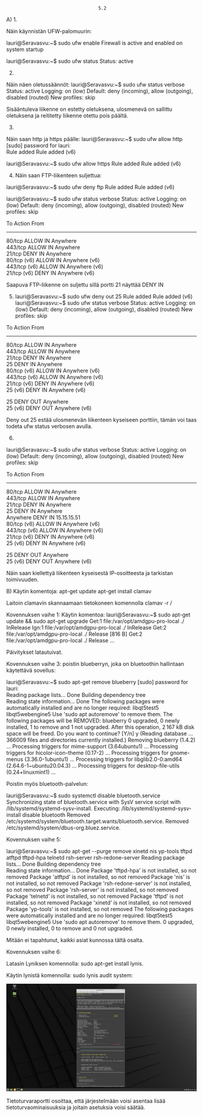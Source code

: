 								      5.2

A)
1.

Näin käynnistän UFW-palomuurin:

lauri@Seravasvu:~$ sudo ufw enable
Firewall is active and enabled on system startup

lauri@Seravasvu:~$ sudo ufw status
Status: active


2. 

Näin näen oletussäännöt:
lauri@Seravasvu:~$ sudo ufw status verbose
Status: active
Logging: on (low)
Default: deny (incoming), allow (outgoing), disabled (routed)
New profiles: skip

Sisääntuleva liikenne on estetty oletuksena, ulosmenevä on sallittu oletuksena ja reititetty liikenne otettu pois päältä. 

3. 

Näin saan http ja https päälle: lauri@Seravasvu:~$ sudo ufw allow http
[sudo] password for lauri:     
Rule added
Rule added (v6)

lauri@Seravasvu:~$ sudo ufw allow https
Rule added
Rule added (v6)

4. Näin saan FTP-liikenteen suljettua: 

lauri@Seravasvu:~$ sudo ufw deny ftp
Rule added
Rule added (v6)

lauri@Seravasvu:~$ sudo ufw status verbose
Status: active
Logging: on (low)
Default: deny (incoming), allow (outgoing), disabled (routed)
New profiles: skip

To                         Action      From
--                         ------      ----
80/tcp                     ALLOW IN    Anywhere                  
443/tcp                    ALLOW IN    Anywhere                  
21/tcp                     DENY IN     Anywhere                  
80/tcp (v6)                ALLOW IN    Anywhere (v6)             
443/tcp (v6)               ALLOW IN    Anywhere (v6)             
21/tcp (v6)                DENY IN     Anywhere (v6)    

Saapuva FTP-liikenne on suljettu sillä portti 21 näyttää DENY IN

5. lauri@Seravasvu:~$ sudo ufw deny out 25
Rule added
Rule added (v6)
lauri@Seravasvu:~$ sudo ufw status verbose
Status: active
Logging: on (low)
Default: deny (incoming), allow (outgoing), disabled (routed)
New profiles: skip

To                         Action      From
--                         ------      ----
80/tcp                     ALLOW IN    Anywhere                  
443/tcp                    ALLOW IN    Anywhere                  
21/tcp                     DENY IN     Anywhere                  
25                         DENY IN     Anywhere                  
80/tcp (v6)                ALLOW IN    Anywhere (v6)             
443/tcp (v6)               ALLOW IN    Anywhere (v6)             
21/tcp (v6)                DENY IN     Anywhere (v6)             
25 (v6)                    DENY IN     Anywhere (v6)             

25                         DENY OUT    Anywhere                  
25 (v6)                    DENY OUT    Anywhere (v6)             

Deny out 25 estää ulosmenevän liikenteen kyseiseen porttiin, tämän voi taas todeta ufw status verbosen avulla.

6. 
lauri@Seravasvu:~$ sudo ufw status verbose
Status: active
Logging: on (low)
Default: deny (incoming), allow (outgoing), disabled (routed)
New profiles: skip

To                         Action      From
--                         ------      ----
80/tcp                     ALLOW IN    Anywhere                  
443/tcp                    ALLOW IN    Anywhere                  
21/tcp                     DENY IN     Anywhere                  
25                         DENY IN     Anywhere                  
Anywhere                   DENY IN     15.15.15.51               
80/tcp (v6)                ALLOW IN    Anywhere (v6)             
443/tcp (v6)               ALLOW IN    Anywhere (v6)             
21/tcp (v6)                DENY IN     Anywhere (v6)             
25 (v6)                    DENY IN     Anywhere (v6)             

25                         DENY OUT    Anywhere                  
25 (v6)                    DENY OUT    Anywhere (v6)             

Näin saan kiellettyä liikenteen kyseisestä IP-osoitteesta ja tarkistan toimivuuden.

B)
Käytin komentoja: apt-get update
apt-get install clamav

Laitoin clamavin skannaamaan tietokoneen komennolla clamav -r /

Kovennuksen vaihe 1: Käytin komentoa: lauri@Seravasvu:~$ sudo apt-get update && sudo apt-get upgrade
Get:1 file:/var/opt/amdgpu-pro-local ./ InRelease
Ign:1 file:/var/opt/amdgpu-pro-local ./ InRelease
Get:2 file:/var/opt/amdgpu-pro-local ./ Release [816 B]
Get:2 file:/var/opt/amdgpu-pro-local ./ Release ...

Päivitykset latautuivat.

Kovennuksen vaihe 3: poistin blueberryn, joka on bluetoothin hallintaan käytettävä sovellus: 

lauri@Seravasvu:~$ sudo apt-get remove blueberry
[sudo] password for lauri:     
Reading package lists... Done
Building dependency tree       
Reading state information... Done
The following packages were automatically installed and are no longer required:
  libqt5test5 libqt5webengine5
Use 'sudo apt autoremove' to remove them.
The following packages will be REMOVED:
  blueberry
0 upgraded, 0 newly installed, 1 to remove and 1 not upgraded.
After this operation, 2 167 kB disk space will be freed.
Do you want to continue? [Y/n] y
(Reading database ... 366009 files and directories currently installed.)
Removing blueberry (1.4.2) ...
Processing triggers for mime-support (3.64ubuntu1) ...
Processing triggers for hicolor-icon-theme (0.17-2) ...
Processing triggers for gnome-menus (3.36.0-1ubuntu1) ...
Processing triggers for libglib2.0-0:amd64 (2.64.6-1~ubuntu20.04.3) ...
Processing triggers for desktop-file-utils (0.24+linuxmint1) ...

Poistin myös bluetooth-palvelun: 

lauri@Seravasvu:~$ sudo systemctl disable bluetooth.service
Synchronizing state of bluetooth.service with SysV service script with /lib/systemd/systemd-sysv-install.
Executing: /lib/systemd/systemd-sysv-install disable bluetooth
Removed /etc/systemd/system/bluetooth.target.wants/bluetooth.service.
Removed /etc/systemd/system/dbus-org.bluez.service.

Kovennuksen vaihe 5:

lauri@Seravasvu:~$ sudo apt-get --purge remove xinetd nis yp-tools tftpd atftpd tftpd-hpa telnetd rsh-server rsh-redone-server
Reading package lists... Done
Building dependency tree       
Reading state information... Done
Package 'tftpd-hpa' is not installed, so not removed
Package 'atftpd' is not installed, so not removed
Package 'nis' is not installed, so not removed
Package 'rsh-redone-server' is not installed, so not removed
Package 'rsh-server' is not installed, so not removed
Package 'telnetd' is not installed, so not removed
Package 'tftpd' is not installed, so not removed
Package 'xinetd' is not installed, so not removed
Package 'yp-tools' is not installed, so not removed
The following packages were automatically installed and are no longer required:
  libqt5test5 libqt5webengine5
Use 'sudo apt autoremove' to remove them.
0 upgraded, 0 newly installed, 0 to remove and 0 not upgraded.

Mitään ei tapahtunut, kaikki asiat kunnossa tältä osalta.

Kovennuksen vaihe 6:

Latasin Lyniksen komennolla: sudo apt-get install lynis.

Käytin lynistä komennolla: sudo lynis audit system:

<img src="lynis.png">

Tietoturvaraportti osoittaa, että järjestelmään voisi asentaa lisää tietoturvaominaisuuksia ja joitain asetuksia voisi säätää.




